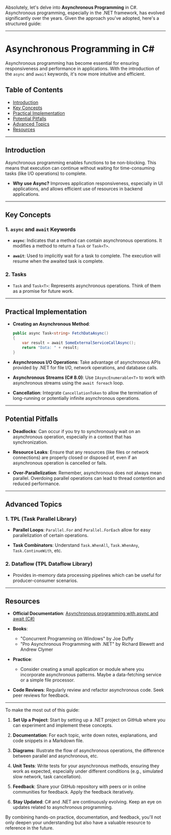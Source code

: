 Absolutely, let's delve into **Asynchronous Programming** in C#. Asynchronous programming, especially in the .NET framework, has evolved significantly over the years. Given the approach you've adopted, here's a structured guide:

---

# Asynchronous Programming in C#

Asynchronous programming has become essential for ensuring responsiveness and performance in applications. With the introduction of the `async` and `await` keywords, it's now more intuitive and efficient.

## Table of Contents

- [Introduction](#introduction)
- [Key Concepts](#key-concepts)
- [Practical Implementation](#practical-implementation)
- [Potential Pitfalls](#potential-pitfalls)
- [Advanced Topics](#advanced-topics)
- [Resources](#resources)

---

## Introduction

Asynchronous programming enables functions to be non-blocking. This means that execution can continue without waiting for time-consuming tasks (like I/O operations) to complete.

- **Why use Async?** Improves application responsiveness, especially in UI applications, and allows efficient use of resources in backend applications.

---

## Key Concepts

### 1. **`async` and `await` Keywords**

- **`async`**: Indicates that a method can contain asynchronous operations. It modifies a method to return a `Task` or `Task<T>`.
  
- **`await`**: Used to implicitly wait for a task to complete. The execution will resume when the awaited task is complete.

### 2. **Tasks**

- `Task` and `Task<T>`: Represents asynchronous operations. Think of them as a promise for future work.

---

## Practical Implementation

- **Creating an Asynchronous Method**:
  ```csharp
  public async Task<string> FetchDataAsync()
  {
      var result = await SomeExternalServiceCallAsync();
      return "Data: " + result;
  }
  ```

- **Asynchronous I/O Operations**: Take advantage of asynchronous APIs provided by .NET for file I/O, network operations, and database calls.

- **Asynchronous Streams (C# 8.0)**: Use `IAsyncEnumerable<T>` to work with asynchronous streams using the `await foreach` loop.

- **Cancellation**: Integrate `CancellationToken` to allow the termination of long-running or potentially infinite asynchronous operations.

---

## Potential Pitfalls

- **Deadlocks**: Can occur if you try to synchronously wait on an asynchronous operation, especially in a context that has synchronization.

- **Resource Leaks**: Ensure that any resources (like files or network connections) are properly closed or disposed of, even if an asynchronous operation is cancelled or fails.

- **Over-Parallelization**: Remember, asynchronous does not always mean parallel. Overdoing parallel operations can lead to thread contention and reduced performance.

---

## Advanced Topics

### 1. **TPL (Task Parallel Library)**

- **Parallel Loops**: `Parallel.For` and `Parallel.ForEach` allow for easy parallelization of certain operations.

- **Task Combinators**: Understand `Task.WhenAll`, `Task.WhenAny`, `Task.ContinueWith`, etc.

### 2. **Dataflow (TPL Dataflow Library)**

- Provides in-memory data processing pipelines which can be useful for producer-consumer scenarios.

---

## Resources

- **Official Documentation**: [Asynchronous programming with async and await (C#)](https://docs.microsoft.com/en-us/dotnet/csharp/programming-guide/concepts/async/)
  
- **Books**:
  - "Concurrent Programming on Windows" by Joe Duffy
  - "Pro Asynchronous Programming with .NET" by Richard Blewett and Andrew Clymer

- **Practice**:
  - Consider creating a small application or module where you incorporate asynchronous patterns. Maybe a data-fetching service or a simple file processor.

- **Code Reviews**: Regularly review and refactor asynchronous code. Seek peer reviews for feedback.

---

To make the most out of this guide:

1. **Set Up a Project**: Start by setting up a .NET project on GitHub where you can experiment and implement these concepts.

2. **Documentation**: For each topic, write down notes, explanations, and code snippets in a Markdown file.

3. **Diagrams**: Illustrate the flow of asynchronous operations, the difference between parallel and asynchronous, etc.

4. **Unit Tests**: Write tests for your asynchronous methods, ensuring they work as expected, especially under different conditions (e.g., simulated slow network, task cancellation).

5. **Feedback**: Share your GitHub repository with peers or in online communities for feedback. Apply the feedback iteratively.

6. **Stay Updated**: C# and .NET are continuously evolving. Keep an eye on updates related to asynchronous programming.

By combining hands-on practice, documentation, and feedback, you'll not only deepen your understanding but also have a valuable resource to reference in the future.